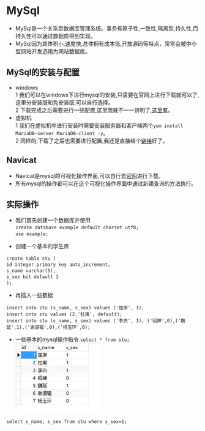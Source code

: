 # MySql
- MySql是一个关系型数据库管理系统。事务有原子性,一致性,隔离型,持久性,而持久性可以通过数据库得到实现。
- MySql因为其体积小,速度快,总体拥有成本低,开放源码等特点，常常会被中小型网站开发选用为网站数据库。

## MySql的安装与配置
- windows  
  1 我们可以在windows下进行mysql的安装,只需要在官网上进行下载就可以了,这里分安装版和免安装版,可以自行选择。  
  2 下载完成之后需要进行一些配置,这里我就不一一讲明了,[这里有][1]。
- 虚拟机  
  1 我们在虚拟机中进行安装时需要安装服务器和客户端两个`yum install MariaDB-server MariaDB-client -y`。  
  2 同样的,下载了之后也需要进行配置,我还是直接给个[链接][2]好了。

## Navicat  
- Navicat是mysql的可视化操作界面,可以自行去[官网][3]进行下载。
- 所有mysql的操作都可以在这个可视化操作界面中通过新建查询的方法执行。

## 实际操作
- 我们首先创建一个数据库并使用  
`create database example default charset utf8;`  
`use example;`

- 创建一个基本的学生库  
```
create table stu (
id integer primary key auto_increment,
s_name varchar(5),
s_sex bit default 1
);
```
- 再插入一些数据
```
insert into stu (s_name, s_sex) values ('屈原', 1);
insert into stu values (2,'杜甫', default);
insert into stu (s_name, s_sex) values ('李白', 1), ('貂蝉',0),('魏延',1),('谢道韫',0),('杨玉环',0);
``` 

- 一些基本的mysql操作指令
`select * from stu;`
![base](https://github.com/codeconveyer/mysql/raw/master/picture/base.jpg)  

`select s_name, s_sex from stu where s_sex=1;`

[1]: http://www.jb51.net/article/99626.htm "windows mysql安装配置"
[2]: https://www.linuxidc.com/Linux/2018-03/151403.htm "虚拟机 mariadb安装配置"
[3]: http://www.navicat.com.cn/ "Navicat官网"
